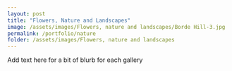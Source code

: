 ```yaml
---
layout: post
title: "Flowers, Nature and Landscapes"
image: /assets/images/Flowers, nature and landscapes/Borde Hill-3.jpg
permalink: /portfolio/nature
folder: /assets/images/Flowers, nature and landscapes
---
```

Add text here for a bit of blurb for each gallery